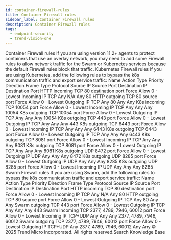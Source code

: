 ```yaml
---
id: container-firewall-rules
title: Container Firewall rules
sidebar_label: Container Firewall rules
description: Container Firewall rules
tags:
  - endpoint-security
  - trend-vision-one
---
```


 Container Firewall rules If you are using version 11.2+ agents to protect containers that use an overlay network, you may need to add some Firewall rules to allow network traffic for the Swarm or Kubernetes services because the default Firewall rules block that traffic. Kubernetes Firewall rules If you are using Kubernetes, add the following rules to bypass the k8s communication traffic and export service traffic: Name Action Type Priority Direction Frame Type Protocol Source IP Source Port Destination IP Destination Port HTTP incoming TCP 80 destination port Force Allow 0 - Lowest Incoming IP TCP Any N/A Any 80 HTTP outgoing TCP 80 source port Force Allow 0 - Lowest Outgoing IP TCP Any 80 Any Any K8s incoming TCP 10054 port Force Allow 0 - Lowest Incoming IP TCP Any Any Any 10054 K8s outgoing TCP 10054 port Force Allow 0 - Lowest Outgoing IP TCP Any Any Any 10054 K8s outgoing TCP 443 port Force Allow 0 - Lowest Outgoing IP TCP Any Any Any 443 K8s outgoing TCP 6443 port Force Allow 0 - Lowest Incoming IP TCP Any Any Any 6443 K8s outgoing TCP 6443 port Force Allow 0 - Lowest Outgoing IP TCP Any Any Any 6443 K8s outgoing TCP 8081 port Force Allow 0 - Lowest Incoming IP TCP Any Any Any 8081 K8s outgoing TCP 8081 port Force Allow 0 - Lowest Outgoing IP TCP Any Any Any 8081 K8s outgoing UDP 8472 port Force Allow 0 - Lowest Outgoing IP UDP Any Any Any 8472 K8s outgoing UDP 8285 port Force Allow 0 - Lowest Outgoing IP UDP Any Any Any 8285 K8s outgoing UDP 8285 port Force Allow 0 - Lowest Incoming IP UDP Any Any Any 8285 Swarm Firewall rules If you are using Swarm, add the following rules to bypass the k8s communication traffic and export service traffic: Name Action Type Priority Direction Frame Type Protocol Source IP Source Port Destination IP Destination Port HTTP incoming TCP 80 destination port Force Allow 0 - Lowest Incoming IP TCP Any N/A Any 80 HTTP outgoing TCP 80 source port Force Allow 0 - Lowest Outgoing IP TCP Any 80 Any Any Swarm outgoing TCP 443 port Force Allow 0 - Lowest Outgoing IP TCP Any Any Any 443 Swarm incoming TCP 2377, 4789, 7946, 60012 port Force Allow 0 - Lowest Incoming IP TCP+UDP Any Any Any 2377, 4789, 7946, 60012 Swarm outgoing TCP 2377, 4789, 7946, 60012 port Force Allow 0 - Lowest Outgoing IP TCP+UDP Any 2377, 4789, 7946, 60012 Any Any © 2025 Trend Micro Incorporated. All rights reserved.Search Knowledge Base